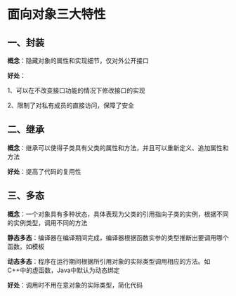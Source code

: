 # 面向对象三大特性

## 一、封装

**概念**：隐藏对象的属性和实现细节，仅对外公开接口

**好处**：

1、可以在不改变接口功能的情况下修改接口的实现

2、限制了对私有成员的直接访问，保障了安全

## 二、继承

**概念**：继承可以使得子类具有父类的属性和方法，并且可以重新定义、追加属性和方法

**好处**：提高了代码的复用性

## 三、多态

**概念**：一个对象具有多种状态，具体表现为父类的引用指向子类的实例，根据不同的实例类型，调用不同的方法

**静态多态**：编译器在编译期间完成，编译器根据函数实参的类型推断出要调用哪个函数。如模板

**动态多态**：程序在运行期间根据所引用对象的实际类型调用相应的方法。如C++中的虚函数，Java中默认为动态绑定

**好处**：调用时不用在意对象的实际类型，简化代码

